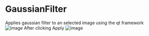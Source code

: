 # GaussianFilter
Applies gaussian filter to an selected image using the qt framework
![image](https://github.com/jasperhale342/GaussianFilter/assets/49253531/37db9530-83d3-46e1-8c5a-c3fea44edc8e)
After clicking Apply
![image](https://github.com/jasperhale342/GaussianFilter/assets/49253531/11aa65cd-4286-48b5-aaed-720324894f7b)
